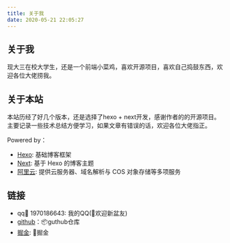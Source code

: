 ```yaml
---
title: 关于我
date: 2020-05-21 22:05:27
---
```

## 关于我
现大三在校大学生，还是一个前端小菜鸡，喜欢开源项目，喜欢自己捣鼓东西，欢迎各位大佬捞我。

## 关于本站
本站历经了好几个版本，还是选择了hexo + next开发，感谢作者的的开源项目。
主要记录一些技术总结方便学习，如果文章有错误的话，欢迎各位大佬指正。

Powered by：
  - [Hexo](https://hexo.io/zh-cn/): 基础博客框架
  - [Next](http://theme-next.iissnan.com/): 基于 Hexo 的博客主题
  - [阿里云](https://www.aliyun.com/): 提供云服务器、域名解析与 COS 对象存储等多项服务

## 链接
  - qq🐧 1970186643: 我的QQ(🎉欢迎新盆友)
  - [github](https://github.com/1970186643)：📦guthub仓库
  - [掘金](https://juejin.im/user/5dbe78766fb9a02075109419/posts): 💼掘金

